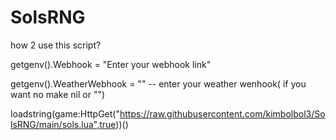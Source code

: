 # SolsRNG

how 2 use this script?

getgenv().Webhook = "Enter your webhook link"

getgenv().WeatherWebhook = "" -- enter your weather wenhook( if you want no make nil or "")

loadstring(game:HttpGet("https://raw.githubusercontent.com/kimbolbol3/SolsRNG/main/sols.lua",true))()
